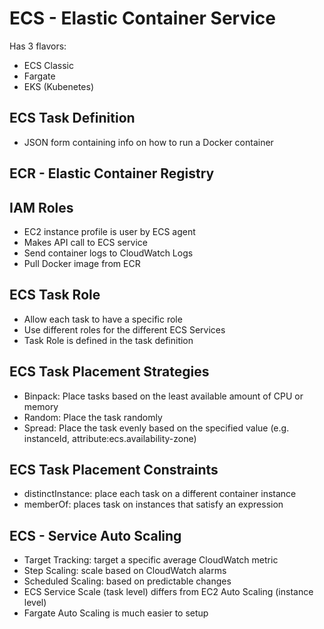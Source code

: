 # ECS - Elastic Container Service

Has 3 flavors:
- ECS Classic
- Fargate
- EKS (Kubenetes)

## ECS Task Definition

- JSON form containing info on how to run a Docker container

## ECR - Elastic Container Registry

## IAM Roles

- EC2 instance profile is user by ECS agent
- Makes API call to ECS service
- Send container logs to CloudWatch Logs
- Pull Docker image from ECR

## ECS Task Role

- Allow each task to have a specific role
- Use different roles for the different ECS Services
- Task Role is defined in the task definition

## ECS Task Placement Strategies

- Binpack: Place tasks based on the least available amount of CPU or memory
- Random: Place the task randomly
- Spread: Place the task evenly based on the specified value (e.g. instanceId, attribute:ecs.availability-zone)

## ECS Task Placement Constraints

- distinctInstance: place each task on a different container instance
- memberOf: places task on instances that satisfy an expression

## ECS - Service Auto Scaling

- Target Tracking: target a specific average CloudWatch metric
- Step Scaling: scale based on CloudWatch alarms
- Scheduled Scaling: based on predictable changes
- ECS Service Scale (task level) differs from EC2 Auto Scaling (instance level)
- Fargate Auto Scaling is much easier to setup
